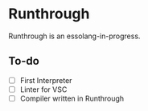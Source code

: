 # Runthrough
Runthrough is an essolang-in-progress.

## To-do
- [ ] First Interpreter
- [ ] Linter for VSC
- [ ] Compiler written in Runthrough
